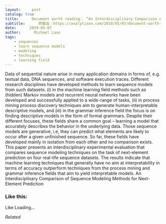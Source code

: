 ```yaml
---
layout:     post
catalog: true
title:      Document worth reading： “An Interdisciplinary Comparison of Sequence Modeling Methods for Next-Element Prediction”
subtitle:      转载自：https://analytixon.com/2019/05/07/document-worth-reading-an-interdisciplinary-comparison-of-sequence-modeling-methods-for-next-element-prediction/
date:      2019-05-07
author:      Michael Laux
tags:
    - sequences
    - learn sequence models
    - modeling
    - techniques
    - learning field
---
```


Data of sequential nature arise in many application domains in forms of, e.g. textual data, DNA sequences, and software execution traces. Different research disciplines have developed methods to learn sequence models from such datasets: (i) in the machine learning field methods such as (hidden) Markov models and recurrent neural networks have been developed and successfully applied to a wide-range of tasks, (ii) in process mining process discovery techniques aim to generate human-interpretable descriptive models, and (iii) in the grammar inference field the focus is on finding descriptive models in the form of formal grammars. Despite their different focuses, these fields share a common goal – learning a model that accurately describes the behavior in the underlying data. Those sequence models are generative, i.e, they can predict what elements are likely to occur after a given unfinished sequence. So far, these fields have developed mainly in isolation from each other and no comparison exists. This paper presents an interdisciplinary experimental evaluation that compares sequence modeling techniques on the task of next-element prediction on four real-life sequence datasets. The results indicate that machine learning techniques that generally have no aim at interpretability in terms of accuracy outperform techniques from the process mining and grammar inference fields that aim to yield interpretable models. An Interdisciplinary Comparison of Sequence Modeling Methods for Next-Element Prediction





### Like this:

Like Loading...


*Related*


